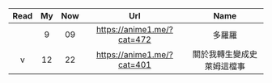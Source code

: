  | Read|My|Now|Url|Name |
 | :-:|:-:|:-:|:-:|:-: |
 |  | 9 | 09 |           https://anime1.me/?cat=472            | 多羅羅  |
 | v | 12 | 22 |           https://anime1.me/?cat=401           | 關於我轉生變成史萊姆這檔事  |

